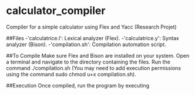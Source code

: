 # calculator_compiler
Compiler for a simple calculator using Flex and Yacc (Research Projet)

##Files
-'calculatrice.l': Lexical analyzer (Flex).
-'calculatrice.y': Syntax analyzer (Bison).
-'compilation.sh': Compilation automation script.

##To Compile
Make sure Flex and Bison are installed on your system.
Open a terminal and navigate to the directory containing the files.
Run the command ./compilation.sh (You may need to add execution permissions using the command sudo chmod u+x compilation.sh).

##Execution
Once compiled, run the program by executing
